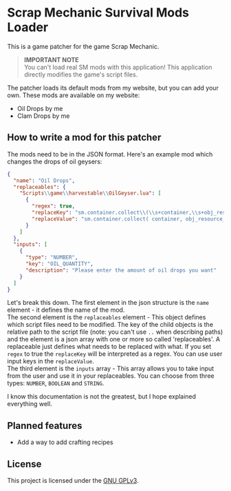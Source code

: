 # Scrap Mechanic Survival Mods Loader
This is a game patcher for the game Scrap Mechanic.

> **IMPORTANT NOTE**\
> You can't load real SM mods with this application! This application directly modifies the game's script files.

The patcher loads its default mods from my website, but you can add your own. These mods are available on my website:
- Oil Drops by me
- Clam Drops by me

## How to write a mod for this patcher
The mods need to be in the JSON format. Here's an example mod which changes the drops of oil geysers:

```json
{
  "name": "Oil Drops",
  "replaceables": {
    "Scripts\\game\\harvestable\\OilGeyser.lua": [
      {
        "regex": true,
        "replaceKey": "sm.container.collect\\(\\s+container,\\s+obj_resource_crudeoil,\\s+\\d+\\s+\\)",
        "replaceValue": "sm.container.collect( container, obj_resource_crudeoil, {{OIL_QUANTITY}} )"
      }
    ]
  },
  "inputs": [
    {
      "type": "NUMBER",
      "key": "OIL_QUANTITY",
      "description": "Please enter the amount of oil drops you want"
    }
  ]
}
```

Let's break this down. The first element in the json structure is the `name` element - it defines the name of the mod.\
The second element is the `replaceables` element - This object defines which script files need to be modified. The key of the child objects is the relative path to the script file (note: you can't use `..` when describing paths) and the element is a json array with one or more so called 'replaceables'. A replaceable just defines what needs to be replaced with what. If you set `regex` to true the `replaceKey` will be interpreted as a regex. You can use user input keys in the `replaceValue`.\
The third element is the `inputs` array - This array allows you to take input from the user and use it in your replaceables. You can choose from three types: `NUMBER`, `BOOLEAN` and `STRING`.

I know this documentation is not the greatest, but I hope explained everything well.

## Planned features
- Add a way to add crafting recipes

## License
This project is licensed under the [GNU GPLv3](LICENSE).